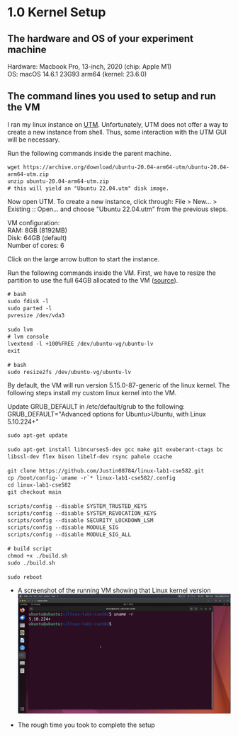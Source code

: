 # 1.0 Kernel Setup
## The hardware and OS of your experiment machine
Hardware: Macbook Pro, 13-inch, 2020 (chip: Apple M1)  
OS: macOS 14.6.1 23G93 arm64 (kernel: 23.6.0)

## The command lines you used to setup and run the VM
I ran my linux instance on [UTM](https://mac.getutm.app/).
Unfortunately, UTM does not offer a way to create a new instance from shell.
Thus, some interaction with the UTM GUI will be necessary.

Run the following commands inside the parent machine.
```console
wget https://archive.org/download/ubuntu-20.04-arm64-utm/ubuntu-20.04-arm64-utm.zip
unzip ubuntu-20.04-arm64-utm.zip
# this will yield an "Ubuntu 22.04.utm" disk image.
```
Now open UTM. To create a new instance, click through: File > New... > Existing :: Open... 
and choose "Ubuntu 22.04.utm" from the previous steps.

VM configuration:  
RAM: 8GB (8192MB)  
Disk: 64GB (default)  
Number of cores: 6  

Click on the large arrow button to start the instance.

Run the following commands inside the VM.
First, we have to resize the partition to use the full 64GB allocated to the VM
([source](https://www.albertyw.com/note/resizing-ubuntu-utm)).
```console
# bash
sudo fdisk -l
sudo parted -l
pvresize /dev/vda3

sudo lvm
# lvm console
lvextend -l +100%FREE /dev/ubuntu-vg/ubuntu-lv
exit

# bash
sudo resize2fs /dev/ubuntu-vg/ubuntu-lv
```

By default, the VM will run version 5.15.0-87-generic of the linux kernel.
The following steps install my custom linux kernel into the VM.

Update GRUB_DEFAULT in /etc/default/grub to the following:
GRUB_DEFAULT="Advanced options for Ubuntu>Ubuntu, with Linux 5.10.224+"

```console
sudo apt-get update

sudo apt-get install libncurses5-dev gcc make git exuberant-ctags bc libssl-dev flex bison libelf-dev rsync pahole ccache

git clone https://github.com/Justin08784/linux-lab1-cse582.git
cp /boot/config-`uname -r`* linux-lab1-cse582/.config
cd linux-lab1-cse582
git checkout main

scripts/config --disable SYSTEM_TRUSTED_KEYS
scripts/config --disable SYSTEM_REVOCATION_KEYS
scripts/config --disable SECURITY_LOCKDOWN_LSM
scripts/config --disable MODULE_SIG
scripts/config --disable MODULE_SIG_ALL

# build script
chmod +x ./build.sh
sudo ./build.sh

sudo reboot
```

- A screenshot of the running VM showing that Linux kernel version
![alt text](./data/vm-linux.png "VM running custom linux")

- The rough time you took to complete the setup



